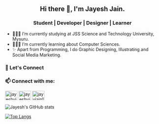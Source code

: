 <h2 align="center">Hi there 👋, I'm Jayesh Jain.</h2>    

<h3 align="center">Student | Developer | Designer | Learner</h3>    

- 🧑🏻‍🎓 I’m currently studying at JSS Science and Technology University, Mysuru.
- 👨🏻‍💻 I’m currently learning about Computer Sciences.
- ✨ Apart from Programming, I do Graphic Designing, Illustrating and Social Media Marketing.

<h3 align="left">🤩 Let's Connect </h3>
<h3 align="left">📫 Connect with me:</h3> 
<a href="https://instagram.com/jayeshvjain" target="blank"><img align="center" src="https://img.shields.io/badge/Instagram-%2325D366.svg?&style=for-the-badge&logo=instagram&logoColor=white" alt="jayeshvjain" height="30" width="40" /></a>
<a href="https://linkedin.com/in/jayeshvjainn" target="blank"><img align="center" src="https://img.shields.io/badge/linkedin-%230077B5.svg?&style=for-the-badge&logo=linkedin&logoColor=white" alt="jayeshvjainn" height="30" width="40" /></a>
<a href="mailto:jayvjain1902@gmail.com" target="blank"><img align="center" src="https://img.shields.io/badge/email me-%23D14836.svg?&style=for-the-badge&logo=gmail&logoColor=white" alt="jayvjain1902@gmail.com" height="30" width="40" /></a>    

![Jayesh's GitHub stats](https://github-readme-stats.vercel.app/api?username=Jayeshvj&show_icons=true&theme=radical)

[![Top Langs](https://github-readme-stats.vercel.app/api/top-langs/?username=Jayeshvj&layout=compact)](https://github.com/Jayeshvj/github-readme-stats)

